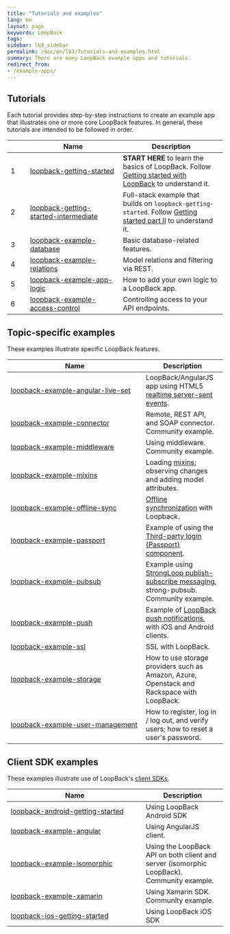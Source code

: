 ```yaml
---
title: "Tutorials and examples"
lang: en
layout: page
keywords: LoopBack
tags:
sidebar: lb3_sidebar
permalink: /doc/en/lb3/Tutorials-and-examples.html
summary: There are many LoopBack example apps and tutorials.
redirect_from:
- /example-apps/
---
```

## Tutorials

Each tutorial provides step-by-step instructions to create an example app that illustrates one or more core LoopBack features.
In general, these tutorials are intended to be followed in order.

<table>
  <thead>
    <tr>
      <th style="width: 40px;">&nbsp;</th>
      <th style="width: 260px;">Name</th>
      <th style="width: 300px;">Description</th>
    </tr>
    </thead>    
    <tbody>
    <tr>
      <td>1</td>
      <td><a href="https://github.com/strongloop/loopback-getting-started" class="external-link" >
      loopback-getting-started</a></td>
      <td><strong>START HERE</strong> to learn the basics of LoopBack. Follow <a href="Getting-started-with-LoopBack.html">Getting started with LoopBack</a> to understand it.</td>
    </tr>
    <tr>
      <td>2</td>
      <td><a href="https://github.com/strongloop/loopback-getting-started-intermediate" class="external-link" >
      loopback-getting-started-intermediate</a></td>
      <td>Full-stack example that builds on <code>loopback-getting-started</code>. Follow <a href="Getting-started-part-II.html">Getting started part II</a> to understand it.</td>
    </tr>
    <tr>
      <td>3</td>
      <td><a href="https://github.com/strongloop/loopback-example-database" class="external-link" >
      loopback-example-database</a></td>
      <td>Basic database-related features.</td>
    </tr>
    <tr>
      <td>4</td>
      <td>
      <a href="https://github.com/strongloop/loopback-example-relations" class="external-link">
      loopback-example-relations</a>
      </td>
      <td>Model relations and filtering via REST.</td>
    </tr>
    <tr>
      <td>5</td>
      <td><a href="https://github.com/strongloop/loopback-example-app-logic" class="external-link">
      loopback-example-app-logic</a>
      </td>
      <td>How to add your own logic to a LoopBack app.</td>
    </tr>
    <tr>
      <td>6</td>
      <td><a href="https://github.com/strongloop/loopback-example-access-control" class="external-link">
      loopback-example-access-control</a>
      </td>
      <td>Controlling access to your API endpoints.</td>
    </tr>
    </tbody>
</table>

## Topic-specific examples

These examples illustrate specific LoopBack features.

<table>
  <thead>
    <tr>
      <th>Name</th>
      <th>Description</th>
    </tr>
  </thead>
  <tbody>
    <tr>
      <td style="width: 300px;"><a href="https://github.com/strongloop/loopback-example-angular-live-set" class="external-link" >
      loopback-example-angular-live-set</a></td>
      <td>LoopBack/AngularJS app using HTML5 <a href="Realtime-server-sent-events.html" >realtime server-sent events</a>.</td>
    </tr>
    <tr>
      <td><a href="https://github.com/strongloop-community/loopback-example-connector" class="external-link" >
      loopback-example-connector</a></td>
      <td>Remote, REST API, and SOAP connector. Community example.</td>
    </tr>
    <tr>
      <td><a href="https://github.com/strongloop-community/loopback-example-middleware" class="external-link" >
      loopback-example-middleware</a></td>
      <td>Using middleware. Community example.</td>
    </tr>
    <tr>
      <td><a href="https://github.com/strongloop/loopback-example-mixins" class="external-link" >loopback-example-mixins</a></td>
      <td>Loading <a href="Defining-mixins.html">mixins</a>; observing changes and adding model attributes.</td>
    </tr>
    <tr>
      <td><a href="https://github.com/strongloop/loopback-example-offline-sync" class="external-link" >
      loopback-example-offline-sync</a></td>
      <td><a href="Synchronization.html" >Offline synchronization</a> with Loopback.</td>
    </tr>
    <tr>
      <td><a href="https://github.com/strongloop/loopback-example-passport" class="external-link" >
      loopback-example-passport</a></td>
      <td>Example of using the <a href="Third-party-login-using-Passport.html">Third-party login (Passport) component</a>.</td>
    </tr>
    <tr>
      <td><a href="https://github.com/strongloop-community/loopback-example-pubsub" class="external-link" >
      loopback-example-pubsub</a></td>
      <td>Example using <a href="Publish-subscribe-messaging.html">StrongLoop publish-subscribe messaging</a>, strong-pubsub. Community example.</td>
    </tr>
    <tr>
      <td><a href="https://github.com/strongloop/loopback-example-push" class="external-link" >loopback-example-push</a></td>
      <td>Example of <a href="Push-notifications.html" >LoopBack push notifications</a>, with iOS and Android clients.</td>
    </tr>
    <tr>
      <td><a href="https://github.com/strongloop/loopback-example-ssl" class="external-link">loopback-example-ssl</a></td>
      <td>SSL with LoopBack.</td>
    </tr>
    <tr>
      <td><a href="https://github.com/strongloop/loopback-example-storage" class="external-link" >loopback-example-storage</a></td>
      <td>How to use storage providers such as Amazon, Azure, Openstack and Rackspace with LoopBack.</td>
    </tr>
    <tr>
      <td><a href="https://github.com/strongloop/loopback-example-user-management" class="external-link" >
      loopback-example-user-management</a></td>
      <td>How to register, log in / log out, and verify users; how to reset a user's password.</td>
    </tr>
  </tbody>
</table>

## Client SDK examples

These examples illustrate use of LoopBack's [client SDKs](Client-SDKs.html).

<table>
  <thead>
    <tr>
      <th style="width: 300px;">Name</th>
      <th>Description</th>
    </tr>
  </thead>
  <tbody>
    <tr>
      <td><a href="https://github.com/strongloop/loopback-android-getting-started" class="external-link" >
      loopback-android-getting-started</a></td>
      <td>Using LoopBack Android SDK</td>
    </tr>
    <tr>
      <td><a href="https://github.com/strongloop/loopback-example-angular" class="external-link" >
      loopback-example-angular</a></td>
      <td>Using AngularJS client.</td>
    </tr>
    <tr>
      <td><a href="https://github.com/strongloop/loopback-example-isomorphic" class="external-link" >
      loopback-example-isomorphic</a></td>
      <td>Using the LoopBack API on both client and server (isomorphic LoopBack). Community example.</td>
    </tr>
    <tr>
      <td><a href="https://github.com/strongloop/loopback-example-xamarin" class="external-link" >
      loopback-example-xamarin</a></td>
      <td>Using Xamarin SDK.  Community example.</td>
    </tr>
    <tr>
      <td><a href="https://github.com/strongloop/loopback-ios-getting-started" class="external-link" >
      loopback-ios-getting-started</a></td>
      <td>Using LoopBack iOS SDK</td>
    </tr>
  </tbody>
</table>

